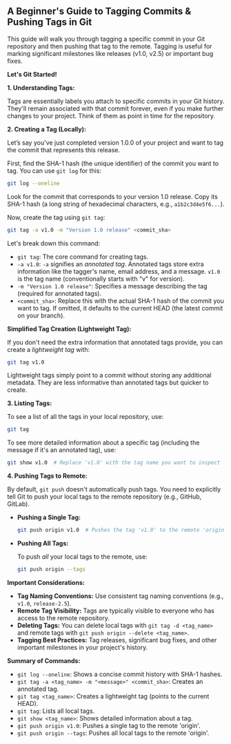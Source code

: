 ## A Beginner's Guide to Tagging Commits & Pushing Tags in Git

This guide will walk you through tagging a specific commit in your Git repository and then pushing that tag to the remote. Tagging is useful for marking significant milestones like releases (v1.0, v2.5) or important bug fixes.

**Let's Git Started!**

**1. Understanding Tags:**

Tags are essentially labels you attach to specific commits in your Git history. They'll remain associated with that commit forever, even if you make further changes to your project. Think of them as point in time for the repository.

**2. Creating a Tag (Locally):**

Let’s say you've just completed version 1.0.0 of your project and want to tag the commit that represents this release. 

First, find the SHA-1 hash (the unique identifier) of the commit you want to tag. You can use `git log` for this:

```bash
git log --oneline
```

Look for the commit that corresponds to your version 1.0 release. Copy its SHA-1 hash (a long string of hexadecimal characters, e.g., `a1b2c3d4e5f6...`).

Now, create the tag using `git tag`:

```bash
git tag -a v1.0 -m "Version 1.0 release" <commit_sha>
```

Let's break down this command:

* `git tag`: The core command for creating tags.
* `-a v1.0`:  `-a` signifies an *annotated tag*. Annotated tags store extra information like the tagger's name, email address, and a message. `v1.0` is the tag name (conventionally starts with "v" for version).
* `-m "Version 1.0 release"`:  Specifies a message describing the tag (required for annotated tags).
* `<commit_sha>`:  Replace this with the actual SHA-1 hash of the commit you want to tag. If omitted, it defaults to the current HEAD (the latest commit on your branch).

**Simplified Tag Creation (Lightweight Tag):**

If you don't need the extra information that annotated tags provide, you can create a *lightweight tag* with:

```bash
git tag v1.0
```

Lightweight tags simply point to a commit without storing any additional metadata. They are less informative than annotated tags but quicker to create.

**3. Listing Tags:**

To see a list of all the tags in your local repository, use:

```bash
git tag
```

To see more detailed information about a specific tag (including the message if it's an annotated tag), use:

```bash
git show v1.0  # Replace 'v1.0' with the tag name you want to inspect
```

**4. Pushing Tags to Remote:**

By default, `git push` doesn't automatically push tags. You need to explicitly tell Git to push your local tags to the remote repository (e.g., GitHub, GitLab).

* **Pushing a Single Tag:**

   ```bash
   git push origin v1.0  # Pushes the tag 'v1.0' to the remote 'origin'
   ```

* **Pushing All Tags:**

   To push *all* your local tags to the remote, use:

   ```bash
   git push origin --tags
   ```

**Important Considerations:**

* **Tag Naming Conventions:** Use consistent tag naming conventions (e.g., `v1.0`, `release-2.5`).
* **Remote Tag Visibility:**  Tags are typically visible to everyone who has access to the remote repository.
* **Deleting Tags:** You can delete local tags with `git tag -d <tag_name>` and remote tags with `git push origin --delete <tag_name>`.
* **Tagging Best Practices:** Tag releases, significant bug fixes, and other important milestones in your project's history.

**Summary of Commands:**

* `git log --oneline`: Shows a concise commit history with SHA-1 hashes.
* `git tag -a <tag_name> -m "<message>" <commit_sha>`: Creates an annotated tag.
* `git tag <tag_name>`: Creates a lightweight tag (points to the current HEAD).
* `git tag`: Lists all local tags.
* `git show <tag_name>`: Shows detailed information about a tag.
* `git push origin v1.0`: Pushes a single tag to the remote 'origin'.
* `git push origin --tags`: Pushes all local tags to the remote 'origin'.

